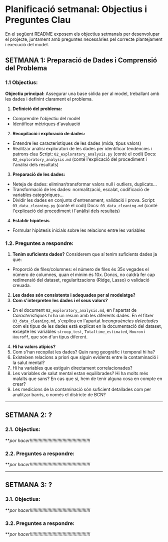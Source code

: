 # Planificació setmanal: Objectius i Preguntes Clau
En el següent README exposem els objectius setmanals per desenvolupar el projecte, juntament amb preguntes necessàries pel correcte plantejament i execució del model.

## SETMANA 1: Preparació de Dades i Comprensió del Problema
### 1.1 Objectius:
**Objectiu principal:** Assegurar una base sòlida per al model, treballant amb les dades i definint clarament el problema.
1. **Definició del problema:**
- Comprendre l'objectiu del model
- Identificar mètriques d'avaluació

2. **Recopilació i exploració de dades:** 
- Entendre les característiques de les dades (mida, tipus valors)
- Realitzar anàlisi exploratori de les dades per identificar tendències i patrons clau
Script: `02_exploratory_analysis.py` (conté el codi)
Docs: `02_exploratory_analysis.md` (conté l'explicació del procediment i l'anàlisi dels resultats)

3. **Preparació de les dades:**
- Neteja de dades: eliminar/transformar valors null i outliers, duplicats...
- Transformació de les dades: normalització, escalat, codificació de variables categòriques...
- Dividir les dades en conjunts d'entrenament, validació i prova.
Script: `03_data_cleaning.py` (conté el codi)
Docs: `03_data_cleaning.md` (conté l'explicació del procediment i l'anàlisi dels resultats)

4. **Establir hipòtesis**
- Formular hipòtesis inicials sobre les relacions entre les variables

### 1.2. Preguntes a respondre:
  1. **Tenim suficients dades?**
  Considerem que sí tenim suficients dades ja que:
  - Proporció de files/columnes: el número de files és 35x vegades el número de columnes, quan el mínim és 10x. Doncs, no caldrà fer cap redimensió del dataset, regularitzacions (Ridge, Lasso) o validació creuada.
  2. **Les dades són consistents i adequades per al modelatge?**
  3. **Com s'interpreten les dades i el seus valors?**
  - En el document `02_exploratory_analysis.md`, en l'apartat de *Característiques* hi ha un resum amb les diferents dades. En el fitxer `03_data_cleaning.md`, s'explica en l'apartat *Incongruències detectades* com els tipus de les dades està explicat en la documentació del dataset, excepte les variables `stroop_test`, `Totaltime_estimated`, `Houron` i `Houroff`, que són d'un tipus diferent.

  4. **Hi ha valors atípics?**
  5. Com s'han recopilat les dades? Quin rang geogràfic i temporal hi ha?
  6. Existeixen relacions a priori que siguin evidents entre la contaminació i la salut mental?
  7. Hi ha variables que estiguin directament correlacionades?
  8. Les variables de salut mental estan equilibrades? Hi ha molts més malalts que sans? En cas que sí, hem de tenir alguna cosa en compte en crear?
  9. Les medicions de la contaminació són suficient detallades com per analitzar barris, o només el districte de BCN?

---

## SETMANA 2: ?
### 2.1. Objectius:
***por hacer!!!!!!!!!!!!!!!!!!!!!!!!!!!!!!!!!!!!!!!!!!!!!!!!*

### 2.2. Preguntes a respondre:
***por hacer!!!!!!!!!!!!!!!!!!!!!!!!!!!!!!!!!!!!!!!!!!!!!!!!*

---

## SETMANA 3: ?
### 3.1. Objectius:
***por hacer!!!!!!!!!!!!!!!!!!!!!!!!!!!!!!!!!!!!!!!!!!!!!!!!*

### 3.2. Preguntes a respondre:
***por hacer!!!!!!!!!!!!!!!!!!!!!!!!!!!!!!!!!!!!!!!!!!!!!!!!*
